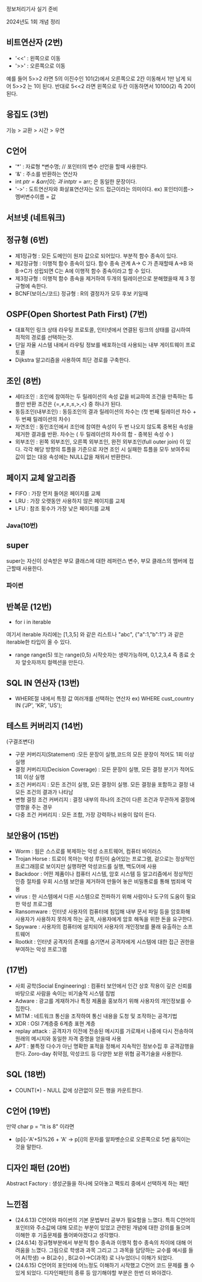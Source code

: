 정보처리기사 실기 준비

2024년도 1회 개념 정리


## 비트연산자 (2번)

- '<<' : 왼쪽으로 이동
- '>>' : 오른쪽으로 이동

예를 들어 5>>2 라면 5의 이진수인 101(2)에서 오른쪽으로 2칸 이동해서 1만 남게 되어 5>>2 는 1이 된다.
반대로 5<<2 라면 왼쪽으로 두칸 이동하면서 10100(2) 즉 20이 된다.

## 응집도 (3번)

기능 > 교환 > 시간 > 우연

## C언어

- '*' : 자료형 *변수명; // 포인터의 변수 선언을 할때 사용한다.
- '&' : 주소를 반환하는 연산자
- int *ptr = &arr[0]; 과 int*ptr = arr; 은 동일한 문장이다.
- '->' : 도트연산자와 화살표연산자는 모드 접근이라는 의미이다. ex) 포인터이름-> 멤버변수이름 = 값

## 서브넷 (네트워크)

## 정규형 (6번)

- 제1정규형 : 모든 도메인이 원자 값으로 되어있다. 부분적 함수 종속이 있다.
- 제2정규형 : 이행적 함수 종속이 있다. 함수 종속 관계 A-> C 가 존재할때 A->B 와 B->C가 성립되면 C는 A에 이행적 함수 종속이라고 할 수 있다.
- 제3정규형 : 이행적 함수 종속을 제거하여 두개의 릴레이션으로 분해했을때 제 3 정규형에 속한다.
- BCNF(보이스/코드) 정규형 : R의 결정자가 모두 후보 키일때

## OSPF(Open Shortest Path First) (7번)

- 대표적인 링크 상태 라우팅 프로토콜, 인터넷에서 연결된 링크의 상태를 감시하여 최적의 경로를 선택하는것.
- 단일 자율 시스템 내에서 라우팅 정보를 배포하는데 사용되는 내부 게이트웨이 프로토콜
- Dijkstra 알고리즘을 사용하여 최단 경로를 구축한다.

## 조인 (8번)

- 세타조인 : 조인에 참여하는 두 릴레이션의 속성 값을 비교하여 조건을 만족하는 튜플만 반환
조건은 {=,≠,≥,≤,>,<} 중 하나가 된다.
- 동등조인(내부조인) : 동등조인의 결과 릴레이션의 차수는 (첫 번째 릴레이션 차수 + 두 번째 릴레이션의 차수)
- 자연조인 : 동인조인에서 조인에 참여한 속성이 두 번 나오지 않도록 중복된 속성을 제거한 결과를 반환. 차수는 ( 두 릴레이션의 차수의 합 - 중복된 속성 수 )
- 외부조인 : 왼쪽 외부조인, 오른쪽 외부조인, 완전 외부조인(full outer join) 이 있다. 각각 해당 방향의 튜플을 기준으로 자연 조인 시 실패한 튜플을 모두 보여주되 값이 없는 대응 속성에는 NULL값을 채워서 반환한다.

## 페이지 교체 알고리즘

- FIFO : 가장 먼저 들어온 페이지를 교체
- LRU : 가장 오랫동안 사용하지 않은 페이지를 교체
- LFU : 참조 횟수가 가장 낮은 페이지를 교체

### Java(10번)

## super

super는 자신이 상속받은 부모 클래스에 대한 레퍼런스 변수, 부모 클래스의 멤버에 접근할때 사용한다.

### 파이썬

## 반복문 (12번)

- for i in iterable

여기서 iterable 자리에는 [1,3,5] 와 같은 리스트나 "abc", {"a":1,"b":1"} 과 같은 iterable한 타입이 올 수 있다.

- range
range(5) 또는 range(0,5) 시작숫자는 생략가능하며, 0,1,2,3,4 즉 종료 숫자 앞숫자까지 컬렉션을 만든다. 

## SQL IN 연산자 (13번)

- WHERE절 내에서 특정 값 여러개를 선택하는 연산자 ex) WHERE cust_country IN ('JP', 'KR', 'US');


## 테스트 커버리지 (14번)

(구결조변다)

- 구문 커버리지(Statement) :모든 문장이 실행,코드의 모든 문장이 적어도 1회 이상 실행
- 결정 커버리지(Decision Coverage) : 모든 문장이 실행, 모든 결정 분기가 적어도 1회 이상 실행
- 조건 커버리지 : 모든 조건이 실행, 모든 결정이 실행. 모든 결정을 포함하고 결정 내 모든 조건의 결과가 나타남
- 변형 결정 조건 커버리지 : 결정 내부의 하나의 조건이 다른 조건과 무관하게 결정에 영향을 주는 경우 
- 다중 조건 커버리지 : 모든 조합, 가장 강력하나 비용이 많이 든다.

## 보안용어 (15번)

- Worm : 웜은 스스로를 복제하는 악성 소프트웨어, 컴퓨터 바이러스
- Trojan Horse : 트로이 목마는 악성 루틴이 숨어있는 프로그램, 겉으로는 정상적인 프로그래믕로 보이지만 실행하면 악성코드를 실행, 백도어에 사용
- Backdoor : 어떤 제품이나 컴퓨터 시스템, 암호 시스템 등 알고리즘에서 정상적인 인증 절차를 우회
시스템 보안을 제거하여 만들어 놓은 비밀통로를 통해 범죄에 악용
- virus : 한 시스템에서 다른 시스템으로 전파하기 위해 사람이나 도구의 도움이 필요한 악성 프로그램
- Ransomware : 인터넷 사용자의 컴퓨터에 침입해 내부 문서 파일 등을 암호화해 사용자가 사용하지 못하게 하는 공격, 사용자에게 암호 해독을 위한 돈을 요구한다.
- Spyware : 사용자의 컴퓨터에 설치되어 사용자의 개인정보를 몰래 유출하는 소프트웨어
- Rootkit : 인터넷 공격자의 존재를 숨기면서 공격자에게 시스템에 대한 접근 권한을 부여하는 악성 프로그램


## (17번)
- 사회 공학(Social Engineering) : 컴퓨터 보안에서 인간 상호 작용이 깊은 신뢰를 바탕으로 사람을 속이는 비기술적 시스템 침범
- Adware : 광고를 게재하거나 특정 제품을 홍보하기 위해 사용자의 개인정보를 수집한다.
- MITM : 네트워크 통신을 조작하여 통신 내용을 도청 및 조작하는 공격기법
- XDR : OSI 7계층중 6계층 표현 계층
- replay attack : 공격자가 이전에 전송된 메시지를 가로채서 나중에 다시 전송하여 원래의 메시지와 동일한 자격 증명을 얻을때 사용
- APT : 불특정 다수가 아닌 명확한 표적을 정해서 지속적인 정보수집 후 공격감행을 한다.
Zoro-day 취약점, 악성코드 등 다양한 보완 위협 공격기술을 사용한다.

## SQL (18번)

- COUNT(*) - NULL 값에 상관없이 모든 행을 카운트한다.   

## C언어 (19번)

만약 char p = "It is 8" 이라면
- (p[i]-'A'+5)%26 + 'A'  ->  p[i]의 문자를 알파벳순으로 오른쪽으로 5번 움직이는 것을 말한다. 

## 디자인 패턴 (20번)

Abstract Factory : 생성군들을 하나에 모아놓고 팩토리 중에서 선택하게 하는 패턴

## 느낀점
- (24.6.13) C언어와 파이썬의 기본 문법부터 공부가 필요함을 느꼈다.
특히 C언어의 포인터와 주소값에 대해 모르는 부분이 있었고 관련된 개념에 대한 강의를 들으며 이해한 후 기출문제를 풀어봐야겠다고 생각했다.
- (24.6.14) 정규형부분에서 부분적 함수 종속과 이행적 함수 종속의 차이에 대해 어려움을 느꼈다.
그림으로 학생과 과목 그리고 그 과목을 담당하는 교수를 예시를 들어 A(학생) -> B(교수) , B(교수)->C(과목) 로 나누었더니 이해가 되었다.
- (24.6.15) C언어의 포인터에 어느정도 이해하기 시작했고 C언어 코드 문제를 풀 수 있게 되었다. 
디자인패턴의 종류 등 암기해야할 부분은 한번 더 봐야겠다.